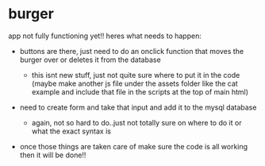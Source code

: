 # burger

app not fully functioning yet!!
heres what needs to happen:

- buttons are there, just need to do an onclick function that moves 
the burger over or deletes it from the database
    - this isnt new stuff, just not quite sure where to put it in the code (maybe make another js file under the assets folder like the cat example and include that file in the scripts at the top of main html)

- need to create form and take that input and add it to the mysql database
    - again, not so hard to do..just not totally sure on where to do it or what the exact syntax is 

- once those things are taken care of make sure the code is all working then it will be done!!